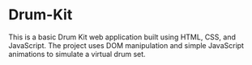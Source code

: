 # Drum-Kit
This is a basic Drum Kit web application built using HTML, CSS, and JavaScript. The project uses DOM manipulation and simple JavaScript animations to simulate a virtual drum set.

